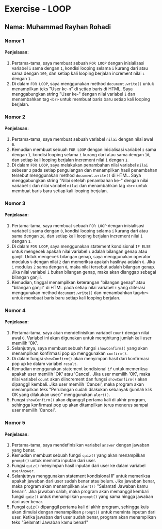 # Exercise - LOOP

## Nama: Muhammad Rayhan Rohadi

### Nomor 1

#### Penjelasan:

1. Pertama-tama, saya membuat sebuah `FOR LOOP` dengan inisialisasi variabel `i` sama dengan `1`, kondisi looping selama `i` kurang dari atau sama dengan `100`, dan setiap kali looping berjalan increment nilai `i` dengan `1`.
2. Di dalam `FOR LOOP`, saya menggunakan method `document.write()` untuk menampilkan teks "User ke-n" di setiap baris di HTML. Saya menggabungkan string "User ke-" dengan nilai variabel `i` dan menambahkan tag `<br>` untuk membuat baris baru setiap kali looping berjalan.

### Nomor 2

#### Penjelasan:

1. Pertama-tama, saya membuat sebuah variabel `nilai` dengan nilai awal `0`.
2. Kemudian membuat sebuah `FOR LOOP` dengan inisialisasi variabel `i` sama dengan `1`, kondisi looping selama `i` kurang dari atau sama dengan `10`, dan setiap kali looping berjalan increment nilai `i` dengan `1`.
3. Di dalam `FOR LOOP`, saya melakukan penambahan nilai variabel `nilai` sebesar `2` pada setiap pengulangan dan menampilkan hasil penambahan tersebut menggunakan method `document.write()` di HTML. Saya menggabungkan string "Nilai setelah penambahan ke-" dengan nilai variabel `i` dan nilai variabel `nilai` dan menambahkan tag `<br>` untuk membuat baris baru setiap kali looping berjalan.

### Nomor 3

#### Penjelasan:

1. Pertama-tama, saya membuat sebuah `FOR LOOP` dengan inisialisasi variabel `i` sama dengan `0`, kondisi looping selama `i` kurang dari atau sama dengan `20`, dan setiap kali looping berjalan increment nilai `i` dengan `1`.
2. Di dalam `FOR LOOP`, saya menggunakan statement kondisional `IF ELSE` untuk mengecek apakah nilai variabel `i` adalah bilangan genap atau ganjil. Untuk mengecek bilangan genap, saya menggunakan operator modulus `%` dengan nilai `2` dan memeriksa apakah hasilnya adalah `0`. Jika `i` modulus `2` sama dengan `0`, maka nilai tersebut adalah bilangan genap. Jika nilai variabel `i` bukan bilangan genap, maka akan dianggap sebagai bilangan ganjil.
3. Kemudian, tinggal menampilkan keterangan "bilangan genap" atau "bilangan ganjil" di HTML pada setiap nilai variabel `i` yang diiterasi menggunakan method `document.write()` dan menambahkan tag`<br>` untuk membuat baris baru setiap kali looping berjalan.

### Nomor 4

#### Penjelasan:

1. Pertama-tama, saya akan mendefinisikan variabel `count` dengan nilai awal `0`. Variabel ini akan digunakan untuk menghitung jumlah kali user memilih 'OK'.
2. Selanjutnya, saya membuat sebuah fungsi `showConfirm()` yang akan menampilkan konfirmasi pop up menggunakan `confirm()`.
3. Di dalam fungsi `showConfirm()` akan menyimpan hasil dari konfirmasi pop up ke dalam variabel `result`.
4. Kemudian menggunakan statement kondisional `if` untuk memeriksa apakah user memilih 'OK' atau 'Cancel'. Jika user memilih 'OK', maka nilai variabel `count` akan diincrement dan fungsi `showConfirm()` akan dipanggil kembali. Jika user memilih 'Cancel', maka program akan menampilkan teks "Perulangan sudah dilakukan sebanyak (jumlah klik OK yang dilakukan user)" menggunakan `alert()`.
5. Fungsi `showConfirm()` akan dipanggil pertama kali di akhir program, sehingga konfirmasi pop up akan ditampilkan terus menerus sampai user memilih 'Cancel'.

### Nomor 5

#### Penjelasan:

1. Pertama-tama, saya mendefinisikan variabel `answer` dengan jawaban yang benar.
2. Kemudian membuat sebuah fungsi `quiz()` yang akan menampilkan `prompt()` untuk meminta inputan dari user.
3. Fungsi `quiz()` menyimpan hasil inputan dari user ke dalam variabel `userAnswer`.
4. Selanjutnya menggunakan statement kondisional IF untuk memeriksa apakah jawaban dari user sudah benar atau belum. Jika jawaban benar, maka program akan menampilkan `alert()` "Selamat! Jawaban kamu benar!". Jika jawaban salah, maka program akan memanggil kembali fungsi `quiz()` untuk menampilkan `prompt()` yang sama hingga jawaban dari user benar.
5. Fungsi `quiz()` dipanggil pertama kali di akhir program, sehingga kuis akan dimulai dengan menampilkan `prompt()` untuk meminta inputan dari user. Ketika jawaban dari user sudah benar, program akan menampilkan teks "Selamat! Jawaban kamu benar!"
